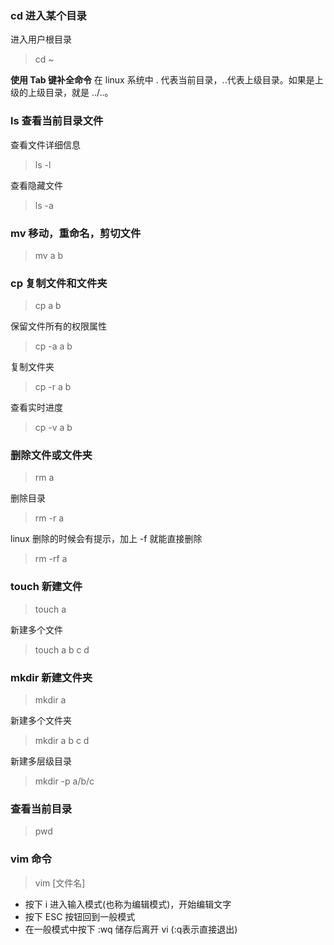 ### cd 进入某个目录
进入用户根目录
> cd ~

**使用 Tab 键补全命令**
在 linux 系统中 . 代表当前目录，..代表上级目录。如果是上级的上级目录，就是 ../..。

### ls 查看当前目录文件
查看文件详细信息
> ls -l

查看隐藏文件
> ls -a

### mv 移动，重命名，剪切文件
> mv a b

### cp 复制文件和文件夹
> cp a b

保留文件所有的权限属性
> cp -a a b

复制文件夹
> cp -r a b

查看实时进度
> cp -v a b

### 删除文件或文件夹
> rm a

删除目录
> rm -r a

linux 删除的时候会有提示，加上 -f 就能直接删除
> rm -rf a

### touch 新建文件
> touch a

新建多个文件
> touch a b c d

### mkdir 新建文件夹
> mkdir a

新建多个文件夹
> mkdir a b c d

新建多层级目录
> mkdir -p a/b/c

### 查看当前目录
> pwd

### vim 命令
> vim [文件名]

- 按下 i 进入输入模式(也称为编辑模式)，开始编辑文字
- 按下 ESC 按钮回到一般模式
- 在一般模式中按下 :wq 储存后离开 vi (:q表示直接退出)